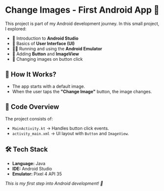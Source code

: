 # Change Images - First Android App 🚀

This project is part of my Android development journey. In this small project, I explored:

- 📱 Introduction to **Android Studio**
- 🎨 Basics of **User Interface (UI)**
- 🏃‍♂️ Running and using the **Android Emulator**
- 🔘 Adding **Button** and **ImageView**
- 🔄 Changing images on button click

## 📌 How It Works?
- The app starts with a default image.
- When the user taps the **"Change Image"** button, the image changes.

## 📜 Code Overview
The project consists of:
- `MainActivity.kt` → Handles button click events.
- `activity_main.xml` → UI layout with `Button` and `ImageView`.

## 🛠️ Tech Stack
- **Language:** Java
- **IDE:** Android Studio  
- **Emulator:** Pixel 4 API 35  

_This is my first step into Android development! 🚀_
